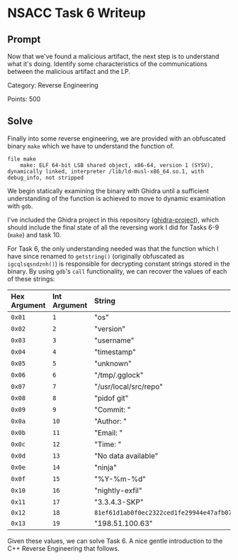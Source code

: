 # NSACC Task 6 Writeup

## Prompt

Now that we've found a malicious artifact, the next step is to understand what it's doing. Identify some characteristics of the communications between the malicious artifact and the LP.

Category: Reverse Engineering

Points: 500

## Solve

Finally into some reverse engineering, we are provided with an obfuscated binary `make` which we have to understand the function of. 

```
file make
	make: ELF 64-bit LSB shared object, x86-64, version 1 (SYSV), dynamically linked, interpreter /lib/ld-musl-x86_64.so.1, with debug_info, not stripped
```

We begin statically examining the binary with Ghidra until a sufficient understanding of the function is achieved to move to dynamic examination with `gdb`.

I've included the Ghidra project in this repository ([ghidra-project](../ghidra-project/)), which should include the final state of all the reversing work I did for Tasks 6-9 (`make`) and task 10. 

For Task 6, the only understanding needed was that the function which I have since renamed to `getstring()` (originally obfuscated as `igcqlsqsndznh()`) is responsible for decrypting constant strings stored in the binary. By using `gdb`'s `call` functionality, we can recover the values of each of these strings:

| Hex Argument | Int Argument | String                                                             |
|:-------------|:-------------|:-------------------------------------------------------------------|
| `0x01`       | `1`          | "os"                                                               |
| `0x02`       | `2`          | "version"                                                          |
| `0x03`       | `3`          | "username"                                                         |
| `0x04`       | `4`          | "timestamp"                                                        |
| `0x05`       | `5`          | "unknown"                                                          |
| `0x06`       | `6`          | "/tmp/.gglock"                                                     |
| `0x07`       | `7`          | "/usr/local/src/repo"                                              |
| `0x08`       | `8`          | "pidof git"                                                        |
| `0x09`       | `9`          | "Commit: "                                                         |
| `0x0a`       | `10`         | "Author: "                                                         |
| `0x0b`       | `11`         | "Email: "                                                          |
| `0x0c`       | `12`         | "Time: "                                                           |
| `0x0d`       | `13`         | "No data available"                                                |
| `0x0e`       | `14`         | "ninja"                                                            |
| `0x0f`       | `15`         | "%Y-%m-%d"                                                         |
| `0x10`       | `16`         | "nightly-exfil"                                                    |
| `0x11`       | `17`         | "3.3.4.3-SKP"                                                      |
| `0x12`       | `18`         | `81ef61d1ab0f0ec2322ced1fe29944e47afb076f535692884932cac6f0e86148` |
| `0x13`       | `19`         | "198.51.100.63"                                                    |

Given these values, we can solve Task 6. A nice gentle introduction to the C++ Reverse Engineering that follows.